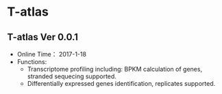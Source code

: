 # T-atlas 
## T-atlas Ver 0.0.1
* Online Time： 2017-1-18
* Functions:
  + Transcriptome profiling including: BPKM calculation of genes, stranded sequecing supported.
  + Differentially expressed genes identification, replicates supported.
